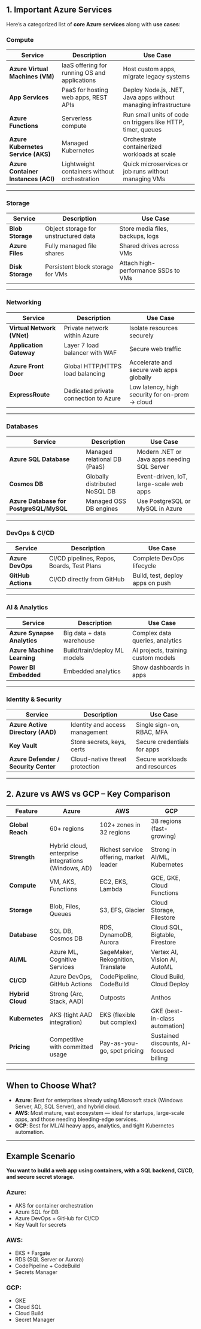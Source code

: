 ## **1. Important Azure Services**

Here’s a categorized list of **core Azure services** along with **use cases**:

### Compute

| **Service**                         | **Description**                               | **Use Case**                                                    |
| ----------------------------------- | --------------------------------------------- | --------------------------------------------------------------- |
| **Azure Virtual Machines (VM)**     | IaaS offering for running OS and applications | Host custom apps, migrate legacy systems                        |
| **App Services**                    | PaaS for hosting web apps, REST APIs          | Deploy Node.js, .NET, Java apps without managing infrastructure |
| **Azure Functions**                 | Serverless compute                            | Run small units of code on triggers like HTTP, timer, queues    |
| **Azure Kubernetes Service (AKS)**  | Managed Kubernetes                            | Orchestrate containerized workloads at scale                    |
| **Azure Container Instances (ACI)** | Lightweight containers without orchestration  | Quick microservices or job runs without managing VMs            |

---

### Storage

| **Service**      | **Description**                      | **Use Case**                        |
| ---------------- | ------------------------------------ | ----------------------------------- |
| **Blob Storage** | Object storage for unstructured data | Store media files, backups, logs    |
| **Azure Files**  | Fully managed file shares            | Shared drives across VMs            |
| **Disk Storage** | Persistent block storage for VMs     | Attach high-performance SSDs to VMs |

---

### Networking

| **Service**                | **Description**                       | **Use Case**                                   |
| -------------------------- | ------------------------------------- | ---------------------------------------------- |
| **Virtual Network (VNet)** | Private network within Azure          | Isolate resources securely                     |
| **Application Gateway**    | Layer 7 load balancer with WAF        | Secure web traffic                             |
| **Azure Front Door**       | Global HTTP/HTTPS load balancing      | Accelerate and secure web apps globally        |
| **ExpressRoute**           | Dedicated private connection to Azure | Low latency, high security for on-prem → cloud |

---

### Databases

| **Service**                             | **Description**               | **Use Case**                                |
| --------------------------------------- | ----------------------------- | ------------------------------------------- |
| **Azure SQL Database**                  | Managed relational DB (PaaS)  | Modern .NET or Java apps needing SQL Server |
| **Cosmos DB**                           | Globally distributed NoSQL DB | Event-driven, IoT, large-scale web apps     |
| **Azure Database for PostgreSQL/MySQL** | Managed OSS DB engines        | Use PostgreSQL or MySQL in Azure            |

---

### DevOps & CI/CD

| **Service**        | **Description**                            | **Use Case**                     |
| ------------------ | ------------------------------------------ | -------------------------------- |
| **Azure DevOps**   | CI/CD pipelines, Repos, Boards, Test Plans | Complete DevOps lifecycle        |
| **GitHub Actions** | CI/CD directly from GitHub                 | Build, test, deploy apps on push |

---

### AI & Analytics

| **Service**                 | **Description**              | **Use Case**                        |
| --------------------------- | ---------------------------- | ----------------------------------- |
| **Azure Synapse Analytics** | Big data + data warehouse    | Complex data queries, analytics     |
| **Azure Machine Learning**  | Build/train/deploy ML models | AI projects, training custom models |
| **Power BI Embedded**       | Embedded analytics           | Show dashboards in apps             |

---

### Identity & Security

| **Service**                          | **Description**                | **Use Case**                   |
| ------------------------------------ | ------------------------------ | ------------------------------ |
| **Azure Active Directory (AAD)**     | Identity and access management | Single sign-on, RBAC, MFA      |
| **Key Vault**                        | Store secrets, keys, certs     | Secure credentials for apps    |
| **Azure Defender / Security Center** | Cloud-native threat protection | Secure workloads and resources |

---

## **2. Azure vs AWS vs GCP – Key Comparison**

| Feature          | **Azure**                                           | **AWS**                                 | **GCP**                                 |
| ---------------- | --------------------------------------------------- | --------------------------------------- | --------------------------------------- |
| **Global Reach** | 60+ regions                                         | 102+ zones in 32 regions                | 38 regions (fast-growing)               |
| **Strength**     | Hybrid cloud, enterprise integrations (Windows, AD) | Richest service offering, market leader | Strong in AI/ML, Kubernetes             |
| **Compute**      | VM, AKS, Functions                                  | EC2, EKS, Lambda                        | GCE, GKE, Cloud Functions               |
| **Storage**      | Blob, Files, Queues                                 | S3, EFS, Glacier                        | Cloud Storage, Filestore                |
| **Database**     | SQL DB, Cosmos DB                                   | RDS, DynamoDB, Aurora                   | Cloud SQL, Bigtable, Firestore          |
| **AI/ML**        | Azure ML, Cognitive Services                        | SageMaker, Rekognition, Translate       | Vertex AI, Vision AI, AutoML            |
| **CI/CD**        | Azure DevOps, GitHub Actions                        | CodePipeline, CodeBuild                 | Cloud Build, Cloud Deploy               |
| **Hybrid Cloud** | Strong (Arc, Stack, AAD)                            | Outposts                                | Anthos                                  |
| **Kubernetes**   | AKS (tight AAD integration)                         | EKS (flexible but complex)              | GKE (best-in-class automation)          |
| **Pricing**      | Competitive with committed usage                    | Pay-as-you-go, spot pricing             | Sustained discounts, AI-focused billing |

---

## When to Choose What?

* **Azure**: Best for enterprises already using Microsoft stack (Windows Server, AD, SQL Server), and hybrid cloud.
* **AWS**: Most mature, vast ecosystem — ideal for startups, large-scale apps, and those needing bleeding-edge services.
* **GCP**: Best for ML/AI heavy apps, analytics, and tight Kubernetes automation.

---

## Example Scenario

**You want to build a web app using containers, with a SQL backend, CI/CD, and secure secret storage.**

### Azure:

* AKS for container orchestration
* Azure SQL for DB
* Azure DevOps + GitHub for CI/CD
* Key Vault for secrets

### AWS:

* EKS + Fargate
* RDS (SQL Server or Aurora)
* CodePipeline + CodeBuild
* Secrets Manager

### GCP:

* GKE
* Cloud SQL
* Cloud Build
* Secret Manager

